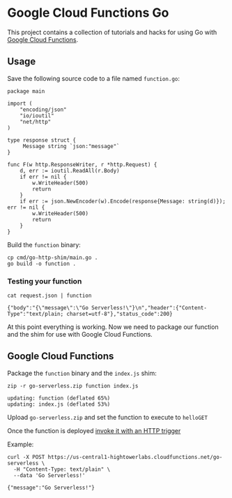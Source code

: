 # Google Cloud Functions Go 

This project contains a collection of tutorials and hacks for using Go with [Google Cloud Functions](https://cloud.google.com/functions).

## Usage

Save the following source code to a file named `function.go`:

```
package main

import (
    "encoding/json"
    "io/ioutil"
    "net/http"
)

type response struct {
     Message string `json:"message"`
}

func F(w http.ResponseWriter, r *http.Request) {
    d, err := ioutil.ReadAll(r.Body)
    if err != nil {
        w.WriteHeader(500)
        return
    }
    if err := json.NewEncoder(w).Encode(response{Message: string(d)}); err != nil {
        w.WriteHeader(500)
        return
    }
}
```

Build the `function` binary:

```
cp cmd/go-http-shim/main.go . 
go build -o function .
```

### Testing your function

```
cat request.json | function
```
```
{"body":"{\"message\":\"Go Serverless!\"}\n","header":{"Content-Type":"text/plain; charset=utf-8"},"status_code":200}
```

At this point everything is working. Now we need to package our function and the shim for use with Google Cloud Functions.

## Google Cloud Functions

Package the `function` binary and the `index.js` shim:

```
zip -r go-serverless.zip function index.js
```
```
updating: function (deflated 65%)
updating: index.js (deflated 53%)
```

Upload `go-serverless.zip` and set the function to execute to `helloGET`

Once the function is deployed [invoke it with an HTTP trigger](https://cloud.google.com/functions/docs/calling/http)

Example:

```
curl -X POST https://us-central1-hightowerlabs.cloudfunctions.net/go-serverless \
  -H "Content-Type: text/plain" \
  --data 'Go Serverless!'
```
```
{"message":"Go Serverless!"}
```
